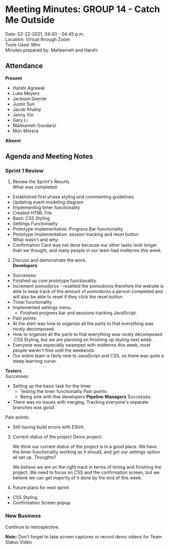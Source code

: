 # Meeting Minutes: GROUP 14 - **Catch Me Outside**
Date: 02-22-2021, 04:00 - 04:45 p.m.  
Location: Virtual through Zoom   
Tools Used: Miro  
Minutes prepared by: Mahkemeh and Harshi

## Attendance
**Present**
- Harshi Agrawal
- Luke Meyers 
- Jackson Grenier
- Justin Sun 
- Jacob Khaliqi
- Jenny Xin
- Gary Li
- Mahkameh Goodarzi
- Mon Morera

**Absent**


## Agenda and Meeting Notes
### Sprint 1 Review
1. Review the Sprint's Results.      
What was completed:
  - Established first phase styling and commenting guidelines   
  - Updating event modeling diagram
  - Implementing timer functionality
  - Created HTML File
  - Basic CSS Styling
  - Settings Functionality
  - Prototype Implementation: Progress Bar functionality 
  - Prototype Implementation: session tracking and reset button   
What wasn't and why:
  - Confirmation Card was not done because our other tasks took longer than we thought, and many people in our team had midterms this week.

2. Discuss and demonstrate the work.   
**Developers**      
- Successes:  
- Finished up core prototype functionality.  
- Increment pomodoros - resetted the pomodoros therefore the website is able to keep track of the amount of pomodoros a person completed and will also be able to reset if they click the reset button.  
- Timer functionality.  
- Implemented settings menu.  
  - Finished progress bar and sessions tracking JavaScript.  
- Pain points:  
- At the start was how to organize all the parts to that everything was nicely decomposed.   
- How to organize all the parts to that everything was nicely decomposed .CSS Styling, but we are planning on finishing up styling next week.   
- Everyone was especially swamped with midterms this week, most people weren't free until the weekends.   
- Our entire team is fairly new to JavaScript and CSS, so there was quite a steep learning curve.   
 
**Testers**   
Successes: 
- Setting up the basic task for the timer. 
  - Testing the timer functionality
Pain points: 
  - Being sink with thw developers
**Pipeline Managers**
Successes:    
- There was no issues with merging. Tracking everyone's separate branches was good.   
 
Pain points:   
   - Still having build errors with ESlint.    



3. Current status of the project
Demo project: 

   We think our current status of the project is in a good place. We have the timer functionality working as it should, and got our settings option all set up.
Thoughts?

   We believe we are on the right track in terms of timing and finishing the project. We need to focus on CSS and the confirmation screen, but we believe we can get majority of it done by the end of this week.

4. Future plans for next sprint
- CSS Styling
- Confirmation Screen popup

### New Business
Continue to retrospective.

***Note:*** Don't forget to take screen captures or record demo videos for Team Status Video
